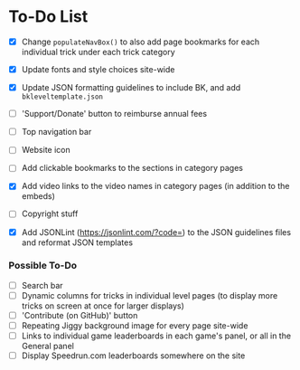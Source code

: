 # To-Do List

- [x] Change `populateNavBox()` to also add page bookmarks for each individual trick under each trick category
- [x] Update fonts and style choices site-wide
- [x] Update JSON formatting guidelines to include BK, and add `bkleveltemplate.json`
- [ ] 'Support/Donate' button to reimburse annual fees
- [ ] Top navigation bar
- [ ] Website icon
- [ ] Add clickable bookmarks to the sections in category pages
- [x] Add video links to the video names in category pages (in addition to the embeds)
- [ ] Copyright stuff
- [x] Add JSONLint (https://jsonlint.com/?code=) to the JSON guidelines files and reformat JSON templates


### Possible To-Do

- [ ] Search bar
- [ ] Dynamic columns for tricks in individual level pages (to display more tricks on screen at once for larger displays)
- [ ] 'Contribute (on GitHub)' button
- [ ] Repeating Jiggy background image for every page site-wide
- [ ] Links to individual game leaderboards in each game's panel, or all in the General panel
- [ ] Display Speedrun.com leaderboards somewhere on the site

